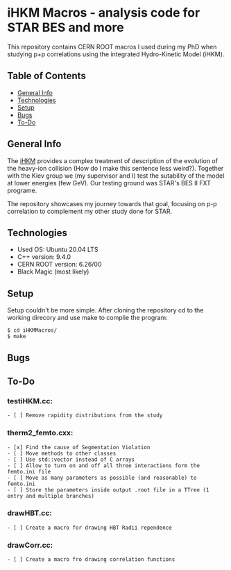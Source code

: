 # iHKM Macros - analysis code for STAR BES and more

This repository contains CERN ROOT macros I used during my PhD when studying p+p correlations using the integrated Hydro-Kinetic Model (iHKM).

## Table of Contents
* [General Info](#general-info)
* [Technologies](#technologies)
* [Setup](#setup)
* [Bugs](#bugs)
* [To-Do](#to-do)

## General Info

The [iHKM](#http://cloud-5.bitp.kiev.ua/?p=1247&lang=en) provides a complex treatment  of description of the evolution of the heavy-ion collision (How do I make this sentence less weird?). Together with the Kiev group we (my supervisor and I) test the sutability of the model at lower energies (few GeV). Our testing ground was STAR's BES II FXT programe.

The repository showcases my journey towards that goal, focusing on p-p correlation to complement my other study done for STAR.

## Technologies

* Used OS: Ubuntu 20.04 LTS
* C++ version: 9.4.0
* CERN ROOT version: 6.26/00
* Black Magic (most likely)

## Setup

Setup couldn't be more simple. After cloning the repository cd to the working direcory and use make to complie the program:

```
$ cd iHKMMacros/
$ make
```

## Bugs

## To-Do

### testiHKM.cc: 
    - [ ] Remove rapidity distributions from the study
### therm2_femto.cxx: 
    - [x] Find the cause of Segmentation Violation
    - [ ] Move methods to other classes
    - [ ] Use std::vector instead of C arrays
    - [ ] Allow to turn on and off all three interactions form the femto.ini file
    - [ ] Move as many parameters as possible (and reasonable) to femto.ini
    - [ ] Store the parameters inside output .root file in a TTree (1 entry and multiple branches)
### drawHBT.cc:
    - [ ] Create a macro for drawing HBT Radii rependence
### drawCorr.cc:
    - [ ] Create a macro fro drawing correlation functions